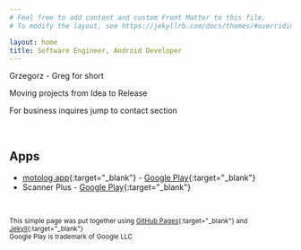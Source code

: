 ```yaml
---
# Feel free to add content and custom Front Matter to this file.
# To modify the layout, see https://jekyllrb.com/docs/themes/#overriding-theme-defaults

layout: home
title: Software Engineer, Android Developer
---
```

Grzegorz - Greg for short

Moving projects from Idea to Release

For business inquires jump to contact section

<br />

## Apps
* [motolog.app](https://motolog.app){:target="_blank"} - [Google Play](https://play.google.com/store/apps/details?id=pl.gswierczynski.motolog){:target="_blank"}
* Scanner Plus - [Google Play](https://play.google.com/store/apps/details?id=pl.gswierczynski.scannerplus.app){:target="_blank"}


<br />

<small>This simple page was put together using [GitHub Pages](https://pages.github.com/){:target="_blank"} and [Jekyll](https://jekyllrb.com/){:target="_blank"}</small>  
<small>Google Play is trademark of Google LLC</small>  
